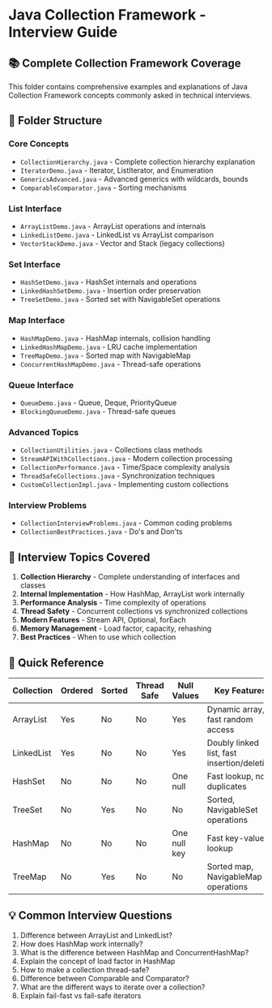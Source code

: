# Java Collection Framework - Interview Guide

## 📚 Complete Collection Framework Coverage

This folder contains comprehensive examples and explanations of Java Collection Framework concepts commonly asked in technical interviews.

## 📁 Folder Structure

### Core Concepts
- `CollectionHierarchy.java` - Complete collection hierarchy explanation
- `IteratorDemo.java` - Iterator, ListIterator, and Enumeration
- `GenericsAdvanced.java` - Advanced generics with wildcards, bounds
- `ComparableComparator.java` - Sorting mechanisms

### List Interface
- `ArrayListDemo.java` - ArrayList operations and internals
- `LinkedListDemo.java` - LinkedList vs ArrayList comparison
- `VectorStackDemo.java` - Vector and Stack (legacy collections)

### Set Interface
- `HashSetDemo.java` - HashSet internals and operations
- `LinkedHashSetDemo.java` - Insertion order preservation
- `TreeSetDemo.java` - Sorted set with NavigableSet operations

### Map Interface
- `HashMapDemo.java` - HashMap internals, collision handling
- `LinkedHashMapDemo.java` - LRU cache implementation
- `TreeMapDemo.java` - Sorted map with NavigableMap
- `ConcurrentHashMapDemo.java` - Thread-safe operations

### Queue Interface
- `QueueDemo.java` - Queue, Deque, PriorityQueue
- `BlockingQueueDemo.java` - Thread-safe queues

### Advanced Topics
- `CollectionUtilities.java` - Collections class methods
- `StreamAPIWithCollections.java` - Modern collection processing
- `CollectionPerformance.java` - Time/Space complexity analysis
- `ThreadSafeCollections.java` - Synchronization techniques
- `CustomCollectionImpl.java` - Implementing custom collections

### Interview Problems
- `CollectionInterviewProblems.java` - Common coding problems
- `CollectionBestPractices.java` - Do's and Don'ts

## 🎯 Interview Topics Covered

1. **Collection Hierarchy** - Complete understanding of interfaces and classes
2. **Internal Implementation** - How HashMap, ArrayList work internally
3. **Performance Analysis** - Time complexity of operations
4. **Thread Safety** - Concurrent collections vs synchronized collections
5. **Modern Features** - Stream API, Optional, forEach
6. **Memory Management** - Load factor, capacity, rehashing
7. **Best Practices** - When to use which collection

## 🚀 Quick Reference

| Collection | Ordered | Sorted | Thread Safe | Null Values | Key Features |
|------------|---------|--------|-------------|-------------|--------------|
| ArrayList | Yes | No | No | Yes | Dynamic array, fast random access |
| LinkedList | Yes | No | No | Yes | Doubly linked list, fast insertion/deletion |
| HashSet | No | No | No | One null | Fast lookup, no duplicates |
| TreeSet | No | Yes | No | No | Sorted, NavigableSet operations |
| HashMap | No | No | No | One null key | Fast key-value lookup |
| TreeMap | No | Yes | No | No | Sorted map, NavigableMap operations |

## 💡 Common Interview Questions

1. Difference between ArrayList and LinkedList?
2. How does HashMap work internally?
3. What is the difference between HashMap and ConcurrentHashMap?
4. Explain the concept of load factor in HashMap
5. How to make a collection thread-safe?
6. Difference between Comparable and Comparator?
7. What are the different ways to iterate over a collection?
8. Explain fail-fast vs fail-safe iterators